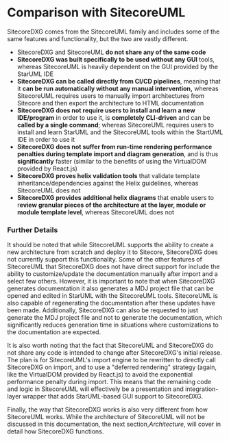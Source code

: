 # Comparison with SitecoreUML

SitecoreDXG comes from the SitecoreUML family and includes some of the same features and functionality, but the two are vastly different. 

* SitecoreDXG and SitecoreUML **do not share any of the same code**
* **SitecoreDXG was built specifically to be used without any GUI** tools, whereas SitecoreUML is heavily dependent on the GUI provided by the StarUML IDE
* **SitecoreDXG can be called directly from CI/CD pipelines**, meaning that it **can be run automatically without any manual intervention,** whereas SitecoreUML requires users to manually import architectures from Sitecore and then export the architecture to HTML documentation
* **SitecoreDXG does not require users to install and learn a new IDE/program** in order to use it, is **completely CLI-driven** and can be **called by a single command**; whereas SitecoreUML requires users to install and learn StarUML and the SitecoreUML tools within the StartUML IDE in order to use it
* **SitecoreDXG does not suffer from run-time rendering performance penalties during template import and diagram generation**, and is thus **significantly** faster \(similar to the benefits of using the VirtualDOM provided by React.js\)
* **SitecoreDXG proves helix validation tools** that validate template inheritance/dependencies against the Helix guidelines, whereas SitecoreUML does not
* **SitecoreDXG provides additional helix diagrams** that enable users to r**eview granular pieces of the architecture at the layer, module or module template level**, whereas SitecoreUML does not

### Further Details

It should be noted that while SitecoreUML supports the ability to create a new architecture from scratch and deploy it to Sitecore, SitecoreDXG does not currently support this functionality. Some of the other features of SitecoreUML that SitecoreDXG does not have direct support for include the ability to customize/update the documentation manually after import and a select few others. However, it is important to note that when SitecoreDXG generates documentation it also generates a MDJ project file that can be opened and edited in StarUML with the SitecoreUML tools. SitecoreUML is also capable of regenerating the documentation after these updates have been made. Additionally, SitecoreDXG can also be requested to just generate the MDJ project file and not to generate the documentation, which significantly reduces generation time in situations where customizations to the documentation are expected.

It is also worth noting that the fact that SitecoreUML and SitecoreDXG do not share any code is intended to change after SitecoreDXG's initial release. The plan is for SitecoreUML's import engine to be rewritten to directly call SitecoreDXG on import, and to use a "deferred rendering" strategy \(again, like the VirtualDOM provided by React.js\) to avoid the exponential performance penalty during import. This means that the remaining code and logic in SitecoreUML will effectively be a presentation and integration-layer wrapper that adds StarUML-based GUI support to SitecoreDXG.

Finally, the way that SitecoreDXG works is also very different from how SitecoreUML works. While the architecture of SitecoreUML will not be discussed in this documentation, the next section,_Architecture_, will cover in detail how SitecoreDXG functions.

